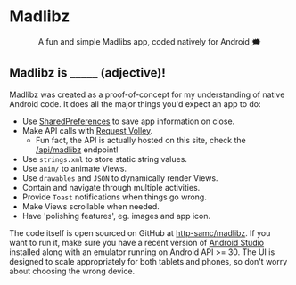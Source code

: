 # Madlibz
<p align="center">A fun and simple Madlibs app, coded natively for Android 🗯</p>

## Madlibz is _____ (adjective)!
Madlibz was created as a proof-of-concept for my understanding of native Android code. It does all the major things you'd expect an app to do:
- Use [SharedPreferences](https://developer.android.com/training/data-storage/shared-preferences) to save app information on close.
- Make API calls with [Request Volley](https://developer.android.com/training/volley).
    - Fun fact, the API is actually hosted on this site, check the [/api/madlibz](/api/madlibz) endpoint!
- Use `strings.xml` to store static string values.
- Use `anim/` to animate Views.
- Use `drawables` and `JSON` to dynamically render Views.
- Contain and navigate through multiple activities.
- Provide `Toast` notifications when things go wrong.
- Make Views scrollable when needed.
- Have 'polishing features', eg. images and app icon.

The code itself is open sourced on GitHub at [http-samc/madlibz](https://github.com/http-samc/madlibz). If you want to run it, make sure you have a recent version of [Android Studio](https://developer.android.com/studio) installed along with an emulator running on Android API >= 30. The UI is designed to scale appropriately for both tablets and phones, so don't worry about choosing the wrong device.